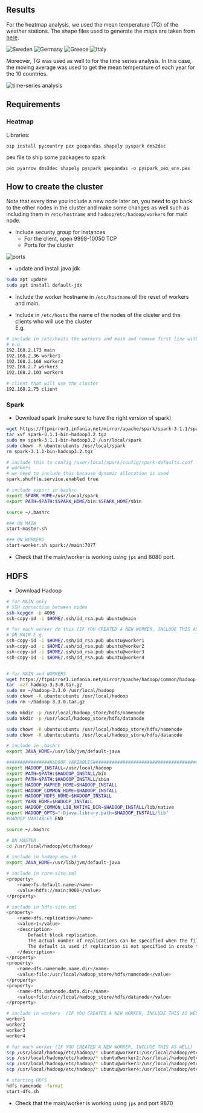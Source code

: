 ## Results

For the heatmap analysis, we used the mean temperature (TG) of the weather stations.
The shape files used to generate the maps are taken from [here](https://www.diva-gis.org/gData).

![Sweden](./docs/Sweden.png "Sweden")
![Germany](./docs/Germany.png "Germany")
![Greece](./docs/Greece.png "Greece")
![Italy](./docs/Italy.png "Italy")

Moreover, TG was used as well to for the time series analysis. In this case, the moving average was used to get the mean temperature of each year
for the 10 countries.

![time-series analysis](./docs/mt.PNG "time-series analysis")

## Requirements

### Heatmap

Libraries:
```
pip install pycountry pex geopandas shapely pyspark dms2dec
```

pex file to ship some packages to spark

```
pex pyarrow dms2dec shapely pyspark geopandas -o pyspark_pex_env.pex
```

## How to create the cluster

Note that every time you include a new node later on, you need to go back to the other nodes
in the cluster and make some changes as well such as including them in `/etc/hostname` and
`hadoop/etc/hadoop/workers` for main node.

- Include security group for instances
    - For the client, open 9998-10050 TCP
    - Ports for the cluster

![ports](./docs/ports.jpg "opt title") 

- update and install java jdk
```sh
sudo apt update
sudo apt install default-jdk
```

- Include the worker hostname in `/etc/hostname` of the reset of workers and main.

- Include in `/etc/hosts` the name of the nodes of the cluster and the clients who will use the cluster  \
E.g.
```sh
# include in /etc/hosts the workers and main and remove first line with localhost
# e.g.
192.168.2.173 main
192.168.2.36 worker1
192.168.2.168 worker2
192.168.2.7 worker3
192.168.2.103 worker4

# client that will use the cluster
192.168.2.75 client
```


### Spark
- Download spark (make sure to have the right version of spark)

```sh
wget https://ftpmirror1.infania.net/mirror/apache/spark/spark-3.1.1/spark-3.1.1-bin-hadoop3.2.tgz
tar xvf spark-3.1.1-bin-hadoop3.2.tgz
sudo mv spark-3.1.1-bin-hadoop3.2 /usr/local/spark
sudo chown -R ubuntu:ubuntu /usr/local/spark
rm spark-3.1.1-bin-hadoop3.2.tgz

# include this to config /user/local/spark/config/spark-defaults.conf for all
# workers
# we need to include this because dynamic allocation is used
spark.shuffle.service.enabled true

# include export in bashrc
export SPARK_HOME=/usr/local/spark
export PATH=$PATH:$SPARK_HOME/bin:$SPARK_HOME/sbin

source ~/.bashrc

### ON MAIN
start-master.sh

### ON WORKERS
start-worker.sh spark://main:7077
```

- Check that the main/worker is working using `jps` and 8080 port.


## HDFS

- Download Hadoop
```sh
# for MAIN only
# SSH connection between nodes
ssh-keygen -b 4096
ssh-copy-id -i $HOME/.ssh/id_rsa.pub ubuntu@main

# for each worker do this (IF YOU CREATED A NEW WORKER, INCLUDE THIS AS WELL)
# ON MAIN E.g.
ssh-copy-id -i $HOME/.ssh/id_rsa.pub ubuntu@worker1
ssh-copy-id -i $HOME/.ssh/id_rsa.pub ubuntu@worker2
ssh-copy-id -i $HOME/.ssh/id_rsa.pub ubuntu@worker3
ssh-copy-id -i $HOME/.ssh/id_rsa.pub ubuntu@worker4


# for MAIN and WORKERS
wget https://ftpmirror1.infania.net/mirror/apache/hadoop/common/hadoop-3.3.0/hadoop-3.3.0.tar.gz
tar -xzf hadoop-3.3.0.tar.gz
sudo mv ~/hadoop-3.3.0 /usr/local/hadoop
sudo chown -R ubuntu:ubuntu /usr/local/hadoop
sudo rm ~/hadoop-3.3.0.tar.gz

sudo mkdir -p /usr/local/hadoop_store/hdfs/namenode
sudo mkdir -p /usr/local/hadoop_store/hdfs/datanode

sudo chown -R ubuntu:ubuntu /usr/local/hadoop_store/hdfs/namenode
sudo chown -R ubuntu:ubuntu /usr/local/hadoop_store/hdfs/datanode

# include in .bashrc
export JAVA_HOME=/usr/lib/jvm/default-java

################HADOOP VARIABLES########################################
export HADOOP_INSTALL=/usr/local/hadoop
export PATH=$PATH:$HADOOP_INSTALL/bin
export PATH=$PATH:$HADOOP_INSTALL/sbin
export HADOOP_MAPRED_HOME=$HADOOP_INSTALL
export HADOOP_COMMON_HOME=$HADOOP_INSTALL
export HADOOP_HDFS_HOME=$HADOOP_INSTALL
export YARN_HOME=$HADOOP_INSTALL
export HADOOP_COMMON_LIB_NATIVE_DIR=$HADOOP_INSTALL/lib/native
export HADOOP_OPTS="-Djava.library.path=$HADOOP_INSTALL/lib"
#HADOOP VARIABLES END

source ~/.bashrc

# ON MASTER
cd /usr/local/hadoop/etc/hadoop/

# include in hadoop-env.sh
export JAVA_HOME=/usr/lib/jvm/default-java

# include in core-site.xml
<property>
    <name>fs.default.name</name>
    <value>hdfs://main:9000</value>
</property>

# include in hdfs-site.xml
<property>
    <name>dfs.replication</name>
    <value>1</value>
    <description>
        Default block replication.
        The actual number of replications can be specified when the file is created.
        The default is used if replication is not specified in create time.
    </description>
</property>
<property>
    <name>dfs.namenode.name.dir</name>
    <value>file:/usr/local/hadoop_store/hdfs/namenode</value>
</property>
<property>
    <name>dfs.datanode.data.dir</name>
    <value>file:/usr/local/hadoop_store/hdfs/datanode</value>
</property>

# include in workers  (IF YOU CREATED A NEW WORKER, INCLUDE THIS AS WELL)
worker1
worker2
worker3
worker4

# for each worker (IF YOU CREATED A NEW WORKER, INCLUDE THIS AS WELL)
scp /usr/local/hadoop/etc/hadoop/* ubuntu@worker1:/usr/local/hadoop/etc/hadoop/
scp /usr/local/hadoop/etc/hadoop/* ubuntu@worker2:/usr/local/hadoop/etc/hadoop/
scp /usr/local/hadoop/etc/hadoop/* ubuntu@worker3:/usr/local/hadoop/etc/hadoop/
scp /usr/local/hadoop/etc/hadoop/* ubuntu@worker4:/usr/local/hadoop/etc/hadoop/

# starting HDFS
hdfs namenode -format
start-dfs.sh
```

- Check that the main/worker is working using `jps` and port 9870
